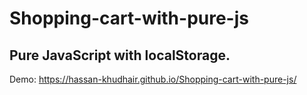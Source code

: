 # Shopping-cart-with-pure-js

Pure JavaScript with localStorage.
---
Demo: https://hassan-khudhair.github.io/Shopping-cart-with-pure-js/
